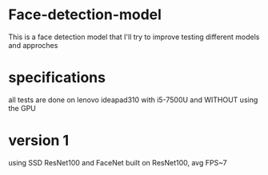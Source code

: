# Face-detection-model
This is a face detection model that I'll try to improve testing different models and approches

# specifications
all tests are done on lenovo ideapad310 with i5-7500U and WITHOUT using the GPU

# version 1
using SSD ResNet100 and FaceNet built on ResNet100, avg FPS~7
